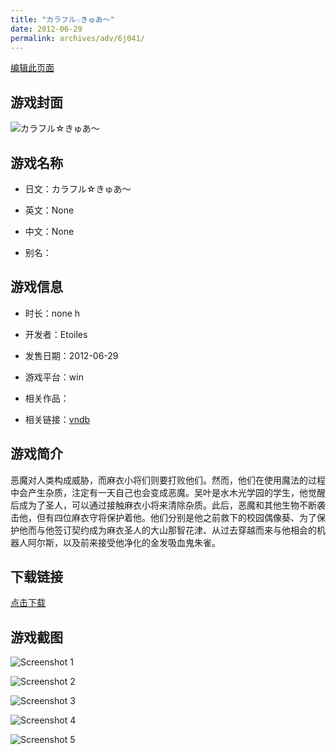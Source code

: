 ```yaml
---
title: "カラフル☆きゅあ～"
date: 2012-06-29
permalink: archives/adv/6j041/
---
```

[编辑此页面](https://github.com/ACG-3/ADV3-source/blob/main/source/_posts/%E3%82%AB%E3%83%A9%E3%83%95%E3%83%AB%E2%98%86%E3%81%8D%E3%82%85%E3%81%82%EF%BD%9E.md)

## 游戏封面

![カラフル☆きゅあ～](https://pan.timero.xyz/d/onedrive/img_lib_001/%E3%82%AB%E3%83%A9%E3%83%95%E3%83%AB%E2%98%86%E3%81%8D%E3%82%85%E3%81%82%EF%BD%9E_cover.avif)


## 游戏名称

- 日文：カラフル☆きゅあ～
- 英文：None
- 中文：None

- 别名：


## 游戏信息

- 时长：none h
- 开发者：Etoiles
- 发售日期：2012-06-29
- 游戏平台：win
- 相关作品：

- 相关链接：[vndb](https://vndb.org/v9909)


## 游戏简介

恶魔对人类构成威胁，而麻衣小将们则要打败他们。然而，他们在使用魔法的过程中会产生杂质，注定有一天自己也会变成恶魔。吴叶是水木光学园的学生，他觉醒后成为了圣人，可以通过接触麻衣小将来清除杂质。此后，恶魔和其他生物不断袭击他，但有四位麻衣守将保护着他。他们分别是他之前救下的校园偶像葵、为了保护他而与他签订契约成为麻衣圣人的大山那智花津、从过去穿越而来与他相会的机器人阿尔斯，以及前来接受他净化的金发吸血鬼朱雀。




## 下载链接

[点击下载](https://pan.timero.xyz/onedrive/adv_lib_001/%E3%82%AB%E3%83%A9%E3%83%95%E3%83%AB%E2%98%86%E3%81%8D%E3%82%85%E3%81%82%EF%BD%9E)


## 游戏截图


![Screenshot 1](https://pan.timero.xyz/d/onedrive/img_lib_001/%E3%82%AB%E3%83%A9%E3%83%95%E3%83%AB%E2%98%86%E3%81%8D%E3%82%85%E3%81%82%EF%BD%9E_Screenshot_1.avif)

![Screenshot 2](https://pan.timero.xyz/d/onedrive/img_lib_001/%E3%82%AB%E3%83%A9%E3%83%95%E3%83%AB%E2%98%86%E3%81%8D%E3%82%85%E3%81%82%EF%BD%9E_Screenshot_2.avif)

![Screenshot 3](https://pan.timero.xyz/d/onedrive/img_lib_001/%E3%82%AB%E3%83%A9%E3%83%95%E3%83%AB%E2%98%86%E3%81%8D%E3%82%85%E3%81%82%EF%BD%9E_Screenshot_3.avif)

![Screenshot 4](https://pan.timero.xyz/d/onedrive/img_lib_001/%E3%82%AB%E3%83%A9%E3%83%95%E3%83%AB%E2%98%86%E3%81%8D%E3%82%85%E3%81%82%EF%BD%9E_Screenshot_4.avif)

![Screenshot 5](https://pan.timero.xyz/d/onedrive/img_lib_001/%E3%82%AB%E3%83%A9%E3%83%95%E3%83%AB%E2%98%86%E3%81%8D%E3%82%85%E3%81%82%EF%BD%9E_Screenshot_5.avif)

